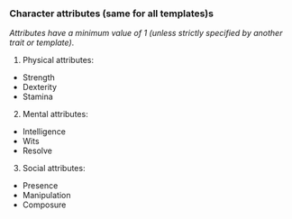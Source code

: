 ### Character attributes (same for all templates)s

_Attributes have a minimum value of 1 (unless strictly specified by another trait or template)_.

1. Physical attributes:
  * Strength
  * Dexterity
  * Stamina
2. Mental attributes:
  * Intelligence
  * Wits
  * Resolve
3. Social attributes:
  * Presence
  * Manipulation
  * Composure

